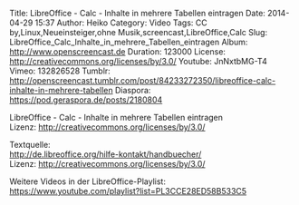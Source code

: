 Title: LibreOffice - Calc - Inhalte in mehrere Tabellen eintragen
Date: 2014-04-29 15:37
Author: Heiko
Category: Video
Tags: CC by,Linux,Neueinsteiger,ohne Musik,screencast,LibreOffice,Calc
Slug: LibreOffice_Calc_Inhalte_in_mehrere_Tabellen_eintragen
Album: http://www.openscreencast.de
Duration: 123000
License: http://creativecommons.org/licenses/by/3.0/
Youtube: JnNxtbMG-T4
Vimeo: 132826528
Tumblr: http://openscreencast.tumblr.com/post/84233272350/libreoffice-calc-inhalte-in-mehrere-tabellen
Diaspora: https://pod.geraspora.de/posts/2180804

LibreOffice - Calc - Inhalte in mehrere Tabellen eintragen  
Lizenz: <http://creativecommons.org/licenses/by/3.0/>  
  
Textquelle:  
<http://de.libreoffice.org/hilfe-kontakt/handbuecher/>  
Lizenz: <http://creativecommons.org/licenses/by/3.0/>  
  
Weitere Videos in der LibreOffice-Playlist:
<https://www.youtube.com/playlist?list=PL3CCE28ED58B533C5>  
  

